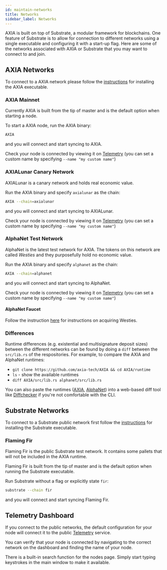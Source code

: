 ```yaml
---
id: maintain-networks
title: Networks
sidebar_label: Networks
---
```


AXIA is built on top of Substrate, a modular framework for blockchains. One feature of Substrate is to allow for connection to different networks using a single executable and configuring it with a start-up flag. Here are some of the networks associated with AXIA or Substrate that you may want to connect to and join.

## AXIA Networks

To connect to a AXIA network please follow the [instructions](maintain-sync) for installing the AXIA executable.

### AXIA Mainnet

Currently AXIA is built from the tip of master and is the default option when starting a node.

To start a AXIA node, run the AXIA binary:

```bash
AXIA
```

and you will connect and start syncing to AXIA.

Check your node is connected by viewing it on [Telemetry](https://telemetry.AXIA.io/#/AXIA%20CC3) (you can set a custom name by specifying `--name "my custom name"`)

### AXIALunar Canary Network

AXIALunar is a canary network and holds real economic value.

Run the AXIA binary and specify `axialunar` as the chain:

```bash
AXIA --chain=axialunar
```

and you will connect and start syncing to AXIALunar.

Check your node is connected by viewing it on [Telemetry](https://telemetry.AXIA.io/#/AXIALunar%20CC3) (you can set a custom name by specifying `--name "my custom name"`)

### AlphaNet Test Network

AlphaNet is the latest test network for AXIA. The tokens on this network are called _Westies_ and they purposefully hold no economic value.

Run the AXIA binary and specify `alphanet` as the chain:

```bash
AXIA --chain=alphanet
```

and you will connect and start syncing to AlphaNet.

Check your node is connected by viewing it on [Telemetry](https://telemetry.AXIA.io/#list/AlphaNet) (you can set a custom name by specifying `--name "my custom name"`)

#### AlphaNet Faucet

Follow the instruction [here](learn-AXC#getting-westies) for instructions on acquiring Westies.

### Differences

Runtime differences (e.g. existential and multisignature deposit sizes) between the different networks can be found by doing a `diff` between the `src/lib.rs` of the respositories. For example, to compare the AXIA and AlphaNet runtimes:

- `git clone https://github.com/axia-tech/AXIA && cd AXIA/runtime`
- `ls` - show the available runtimes
- `diff AXIA/src/lib.rs alphanet/src/lib.rs`

You can also paste the runtimes ([AXIA](https://github.com/axia-tech/AXIA/blob/master/runtime/AXIA/src/lib.rs), [AlphaNet](https://github.com/axia-tech/AXIA/blob/master/runtime/alphanet/src/lib.rs)) into a web-based diff tool like [Diffchecker](https://www.diffchecker.com/) if you're not comfortable with the CLI.

## Substrate Networks

To connect to a Substrate public network first follow the [instructions](https://substrate.dev/docs/en/knowledgebase/getting-started) for installing the Substrate executable.

### Flaming Fir

Flaming Fir is the public Substrate test network. It contains some pallets that will not be included in the AXIA runtime.

Flaming Fir is built from the tip of master and is the default option when running the Substrate executable.

Run Substrate without a flag or explicitly state `fir`:

```bash
substrate --chain fir
```

and you will connect and start syncing Flaming Fir.

## Telemetry Dashboard

If you connect to the public networks, the default configuration for your node will connect it to the public [Telemetry](https://telemetry.AXIA.io/) service.

You can verify that your node is connected by navigating to the correct network on the dashboard and finding the name of your node.

There is a built-in search function for the nodes page. Simply start typing keystrokes in the main window to make it available.
